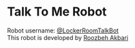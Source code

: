 # Talk To Me Robot
Robot username: [@LockerRoomTalkBot](https://t.me/LockerRoomTalkBot) <br/>
This robot is developed by [Roozbeh Akbari](https://twitter.com/Roozbeh_ce) <br/>